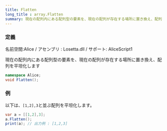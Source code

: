 ```yaml
---
title: Flatten
long_title : array.Flatten
summary: 現在の配列内にある配列型の要素を、現在の配列が存在する場所に置き換え、配列を平坦化します
---
```

### 定義
名前空間:Alice / アセンブリ : Losetta.dll / サポート: AliceScript1

現在の配列内にある配列型の要素を、現在の配列が存在する場所に置き換え、配列を平坦化します

```cs title="AliceScript"
namespace Alice;
void Flatten();
```

### 例
以下は、`[1,2],3`と並ぶ配列を平坦化します。

```cs title="AliceScript"
var a = [[1,2],3];
a.Flatten();
print(a); // 出力例 : [1,2,3]
```
